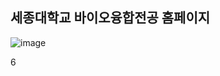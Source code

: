 ## 세종대학교 바이오융합전공 홈페이지

![image](https://github.com/user-attachments/assets/fdd66cc3-a936-440d-bac3-2ebd96c1920c)

6
